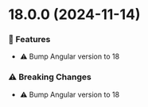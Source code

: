 # 18.0.0 (2024-11-14)


### 🚀 Features

- ⚠️  Bump Angular version to 18

### ⚠️  Breaking Changes

- ⚠️  Bump Angular version to 18
